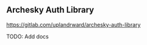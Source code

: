 Archesky Auth Library
---------------------

https://gitlab.com/uplandrward/archesky-auth-library

TODO: Add docs 
